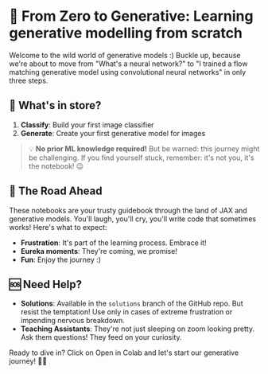 # 🎨 From Zero to Generative: Learning generative modelling from scratch

Welcome to the wild world of generative models :) Buckle up, because we're about to move from "What's a neural network?" to "I trained a flow matching generative model using convolutional neural networks" in only three steps.


## 🧠 What's in store?

1. **Classify**: Build your first image classifier
2. **Generate**: Create your first generative model for images


> 💡 **No prior ML knowledge required!** But be warned: this journey might be challenging. If you find yourself stuck, remember: it's not you, it's the notebook! 😉


## 🎢 The Road Ahead

These notebooks are your trusty guidebook through the land of JAX and generative models. You'll laugh, you'll cry, you'll write code that sometimes works! Here's what to expect:

- **Frustration**: It's part of the learning process. Embrace it!
- **Eureka moments**: They're coming, we promise!
- **Fun**: Enjoy the journey :) 

## 🆘 Need Help?

- **Solutions**: Available in the `solutions` branch of the GitHub repo. But resist the temptation! Use only in cases of extreme frustration or impending nervous breakdown.
- **Teaching Assistants**: They're not just sleeping on zoom looking pretty. Ask them questions! They feed on your curiosity.

Ready to dive in? Click on Open in Colab and let's start our generative journey! 🏊‍♂️